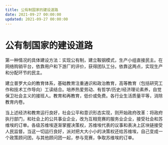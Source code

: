 ```yaml
---
title: 公有制国家的建设道路
date: 2021-09-27 00:00:00
updated: 2021-09-27 00:00:00
---
```


# 公有制国家的建设道路

第一种情况的具体建设方法：实现公有制，建立鞍钢模式，生产小组直接民主。在网络购销平台，依靠用户和下游厂的评价，获得团队工分。依靠这两点，实现生产和分配环节的民主。

建立普罗大众的教育体系，基础教育注重通识和政治教育，高等教育（包括研究工作和技术工作导向）工读结合。培养热爱劳动、有哲学/历史/经济理论素养，自觉保卫社会主义的接班人。教育和再教育，低价或免费。各行业生活质量平等，消除教育内卷。

当上述经济和教育运行良好，社会公平和意识形态实现，则开始政府改革：将政府执行部门，和社会上的公共事业企业，改为互相竞赛的服务业企业，接受社会和苏维埃的订单。各级苏维埃逐渐掌握决策权，苏维埃代表的议事和表决上区块链接受人民监督。当这一切运行良好，派对把大大小小的决策权还给苏维埃，自己变成一个政策顾问团，与其他顾问团一起，参与竞赛，争取苏维埃的订单。
